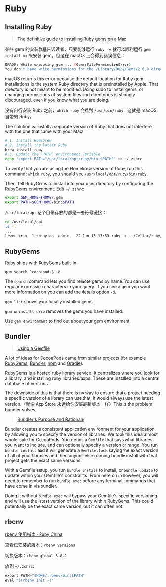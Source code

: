 # Ruby

## Installing Ruby

> [The definitive guide to installing Ruby gems on a Mac](https://www.moncefbelyamani.com/the-definitive-guide-to-installing-ruby-gems-on-a-mac/)

某些 gem 的安装教程告诉读者，只要能够运行 `ruby -v` 就可以顺利运行 `gem install xx` 来安装 gem。但这在 macOS 上会得到错误信息：

```bash
ERROR: While executing gem ... (Gem::FilePermissionError)
You don't have write permissions for the /Library/Ruby/Gems/2.6.0 directory
```

macOS returns this error because the default location for Ruby gem installations is the system Ruby directory that is preinstalled by Apple. That directory is not meant to be modified. Using sudo to install gems, or changing permissions of system files and directories is strongly discouraged, even if you know what you are doing.

没有自行安装 Ruby 之前，`which ruby` 会找到 `/usr/bin/ruby`，这就是 macOS 自带的 Ruby。

The solution is: install a separate version of Ruby that does not interfere with the one that came with your Mac!

```bash
# 1. Install Homebrew
# 2. Install the latest Ruby
brew install ruby
# 3. Update the `PATH` environment variable
echo 'export PATH="/usr/local/opt/ruby/bin:$PATH"' >> ~/.zshrc
```

To verify that you are using the Homebrew version of Ruby, run this command: `which ruby`, you should see `/usr/local/opt/ruby/bin/ruby`.

Then, tell RubyGems to install into your user directory by configuring the RubyGems environment. Edit `~/.zshrc`:

```bash
export GEM_HOME=$HOME/.gem
export PATH=$GEM_HOME/bin:$PATH
```

`/usr/local/opt` 这个目录存放的都是一些符号链接：

```bash
cd /usr/local/opt
ls -l
...
lrwxr-xr-x  1 zhouyian  admin   22 Jun 15 17:53 ruby -> ../Cellar/ruby/2.7.1_2
```

## RubyGems

Ruby ships with RubyGems built-in.

`gem search ^cocoapods$ -d`

The `search` command lets you find remote gems by name. You can use regular expression characters in your query. If you see a gem you want more information on you can add the details option `-d`.

`gem list` shows your locally installed gems.

`gem uninstall drip` removes the gems you have installed.

Use `gem environment` to find out about your gem environment.

## Bundler

> [Using a Gemfile](https://guides.cocoapods.org/using/a-gemfile.html)

A lot of ideas for CocoaPods came from similar projects (for example [RubyGems](https://rubygems.org/), [Bundler](https://bundler.io/), [npm](https://www.npmjs.com/) and [Gradle](https://gradle.org/)).

RubyGems is a hosted ruby library service. It centralizes where you look for a library, and installing ruby libraries/apps. These are installed into a central database of versions.

The downside of this is that there is no way to ensure that a project needing a specific version of a library can use that, it would always use the latest version.（就像 App Store 永远给你安装最新版本一样）This is the problem bundler solves.

> [Bundler's Purpose and Rationale](https://bundler.io/v2.1/rationale.html)

Bundler creates a consistent application environment for your application, by allowing you to specify the version of libraries. We took this idea almost whole-sale for CocoaPods. You define a `Gemfile` that says what libraries you want to include, and can optionally specify a version or range. You run `bundle install` and it will generate a `Gemfile.lock` saying the exact version of all of your libraries and then anyone else running bundle install with that project gets the exact same versions.

With a Gemfile setup, you run `bundle install` to install, or `bundle update` to update within your Gemfile's constraints. From here on in however, you will need to remember to run `bundle exec` before any terminal commands that have come in via bundler.

Doing it without `bundle exec` will bypass your Gemfile's specific versioning and will use the latest version of the library within RubyGems. This could potentially be the exact same version, but it can often not.

## rbenv

[rbenv 使用指南 · Ruby China](https://ruby-china.org/wiki/rbenv-guide)

查看已安装的版本：`rbenv versions`

切换版本：`rbenv global 3.8.2`

放到 `~/.zshrc`:

```c
export PATH="$HOME/.rbenv/bin:$PATH"
eval "$(rbenv init -)"
```
